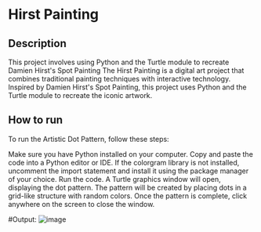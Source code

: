 # Hirst Painting
## Description
This project involves using Python and the Turtle module to recreate Damien Hirst's Spot Painting
The Hirst Painting is a digital art project that combines traditional painting techniques with interactive technology. Inspired by Damien Hirst's Spot Painting, this project uses Python and the Turtle module to recreate the iconic artwork.

## How to run
To run the Artistic Dot Pattern, follow these steps:

Make sure you have Python installed on your computer.
Copy and paste the code into a Python editor or IDE.
If the colorgram library is not installed, uncomment the import statement and install it using the package manager of your choice.
Run the code.
A Turtle graphics window will open, displaying the dot pattern.
The pattern will be created by placing dots in a grid-like structure with random colors.
Once the pattern is complete, click anywhere on the screen to close the window.

#Output: 
![image](https://github.com/sadafahmedd/python_projects/assets/90939272/25c75e3d-7f16-4da2-a6e1-6eb8ce4b1af8)

